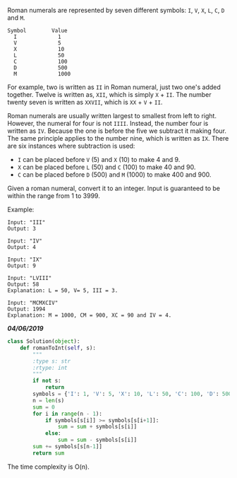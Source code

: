 Roman numerals are represented by seven different symbols: `I`, `V`, `X`, `L`, `C`, `D` and `M`.

```
Symbol        Value
  I             1
  V             5
  X             10
  L             50
  C             100
  D             500
  M             1000
```

For example, two is written as `II` in Roman numeral, just two one's added together. Twelve is written as, `XII`, which is simply `X` + `II`. The number twenty seven is written as `XXVII`, which is `XX` + `V` + `II`.

Roman numerals are usually written largest to smallest from left to right. However, the numeral for four is not `IIII`. Instead, the number four is written as `IV`. Because the one is before the five we subtract it making four. The same principle applies to the number nine, which is written as `IX`. There are six instances where subtraction is used:
  - `I` can be placed before `V` (5) and `X` (10) to make 4 and 9. 
  - `X` can be placed before `L` (50) and `C` (100) to make 40 and 90. 
  - `C` can be placed before `D` (500) and `M` (1000) to make 400 and 900.
  
Given a roman numeral, convert it to an integer. Input is guaranteed to be within the range from 1 to 3999.

Example:
```
Input: "III"
Output: 3
```

```
Input: "IV"
Output: 4
```

```
Input: "IX"
Output: 9
```

```
Input: "LVIII"
Output: 58
Explanation: L = 50, V= 5, III = 3.
```

```
Input: "MCMXCIV"
Output: 1994
Explanation: M = 1000, CM = 900, XC = 90 and IV = 4.
```

***04/06/2019***

```python
class Solution(object):
    def romanToInt(self, s):
        """
        :type s: str
        :rtype: int
        """
        if not s:
            return 
        symbols = {'I': 1, 'V': 5, 'X': 10, 'L': 50, 'C': 100, 'D': 500, 'M': 1000}
        n = len(s)
        sum = 0
        for i in range(n - 1):
            if symbols[s[i]] >= symbols[s[i+1]]:
                sum = sum + symbols[s[i]]
            else:
                sum = sum - symbols[s[i]]
        sum += symbols[s[n-1]]
        return sum
```
The time complexity is O(n).
